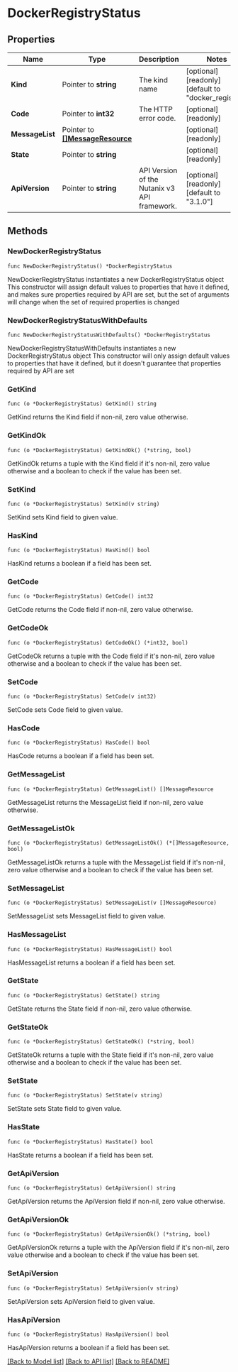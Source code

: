 # DockerRegistryStatus

## Properties

Name | Type | Description | Notes
------------ | ------------- | ------------- | -------------
**Kind** | Pointer to **string** | The kind name | [optional] [readonly] [default to "docker_registry"]
**Code** | Pointer to **int32** | The HTTP error code. | [optional] [readonly] 
**MessageList** | Pointer to [**[]MessageResource**](MessageResource.md) |  | [optional] [readonly] 
**State** | Pointer to **string** |  | [optional] [readonly] 
**ApiVersion** | Pointer to **string** | API Version of the Nutanix v3 API framework. | [optional] [readonly] [default to "3.1.0"]

## Methods

### NewDockerRegistryStatus

`func NewDockerRegistryStatus() *DockerRegistryStatus`

NewDockerRegistryStatus instantiates a new DockerRegistryStatus object
This constructor will assign default values to properties that have it defined,
and makes sure properties required by API are set, but the set of arguments
will change when the set of required properties is changed

### NewDockerRegistryStatusWithDefaults

`func NewDockerRegistryStatusWithDefaults() *DockerRegistryStatus`

NewDockerRegistryStatusWithDefaults instantiates a new DockerRegistryStatus object
This constructor will only assign default values to properties that have it defined,
but it doesn't guarantee that properties required by API are set

### GetKind

`func (o *DockerRegistryStatus) GetKind() string`

GetKind returns the Kind field if non-nil, zero value otherwise.

### GetKindOk

`func (o *DockerRegistryStatus) GetKindOk() (*string, bool)`

GetKindOk returns a tuple with the Kind field if it's non-nil, zero value otherwise
and a boolean to check if the value has been set.

### SetKind

`func (o *DockerRegistryStatus) SetKind(v string)`

SetKind sets Kind field to given value.

### HasKind

`func (o *DockerRegistryStatus) HasKind() bool`

HasKind returns a boolean if a field has been set.

### GetCode

`func (o *DockerRegistryStatus) GetCode() int32`

GetCode returns the Code field if non-nil, zero value otherwise.

### GetCodeOk

`func (o *DockerRegistryStatus) GetCodeOk() (*int32, bool)`

GetCodeOk returns a tuple with the Code field if it's non-nil, zero value otherwise
and a boolean to check if the value has been set.

### SetCode

`func (o *DockerRegistryStatus) SetCode(v int32)`

SetCode sets Code field to given value.

### HasCode

`func (o *DockerRegistryStatus) HasCode() bool`

HasCode returns a boolean if a field has been set.

### GetMessageList

`func (o *DockerRegistryStatus) GetMessageList() []MessageResource`

GetMessageList returns the MessageList field if non-nil, zero value otherwise.

### GetMessageListOk

`func (o *DockerRegistryStatus) GetMessageListOk() (*[]MessageResource, bool)`

GetMessageListOk returns a tuple with the MessageList field if it's non-nil, zero value otherwise
and a boolean to check if the value has been set.

### SetMessageList

`func (o *DockerRegistryStatus) SetMessageList(v []MessageResource)`

SetMessageList sets MessageList field to given value.

### HasMessageList

`func (o *DockerRegistryStatus) HasMessageList() bool`

HasMessageList returns a boolean if a field has been set.

### GetState

`func (o *DockerRegistryStatus) GetState() string`

GetState returns the State field if non-nil, zero value otherwise.

### GetStateOk

`func (o *DockerRegistryStatus) GetStateOk() (*string, bool)`

GetStateOk returns a tuple with the State field if it's non-nil, zero value otherwise
and a boolean to check if the value has been set.

### SetState

`func (o *DockerRegistryStatus) SetState(v string)`

SetState sets State field to given value.

### HasState

`func (o *DockerRegistryStatus) HasState() bool`

HasState returns a boolean if a field has been set.

### GetApiVersion

`func (o *DockerRegistryStatus) GetApiVersion() string`

GetApiVersion returns the ApiVersion field if non-nil, zero value otherwise.

### GetApiVersionOk

`func (o *DockerRegistryStatus) GetApiVersionOk() (*string, bool)`

GetApiVersionOk returns a tuple with the ApiVersion field if it's non-nil, zero value otherwise
and a boolean to check if the value has been set.

### SetApiVersion

`func (o *DockerRegistryStatus) SetApiVersion(v string)`

SetApiVersion sets ApiVersion field to given value.

### HasApiVersion

`func (o *DockerRegistryStatus) HasApiVersion() bool`

HasApiVersion returns a boolean if a field has been set.


[[Back to Model list]](../README.md#documentation-for-models) [[Back to API list]](../README.md#documentation-for-api-endpoints) [[Back to README]](../README.md)


